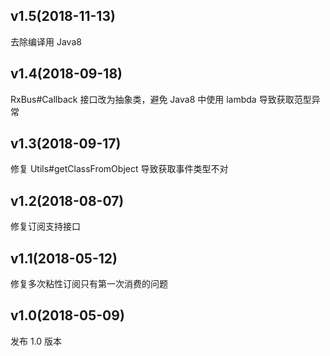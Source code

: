 ## v1.5(2018-11-13)
去除编译用 Java8


## v1.4(2018-09-18)
RxBus#Callback 接口改为抽象类，避免 Java8 中使用 lambda 导致获取范型异常


## v1.3(2018-09-17)
修复 Utils#getClassFromObject 导致获取事件类型不对


## v1.2(2018-08-07)
修复订阅支持接口


## v1.1(2018-05-12)
修复多次粘性订阅只有第一次消费的问题


## v1.0(2018-05-09)
发布 1.0 版本
